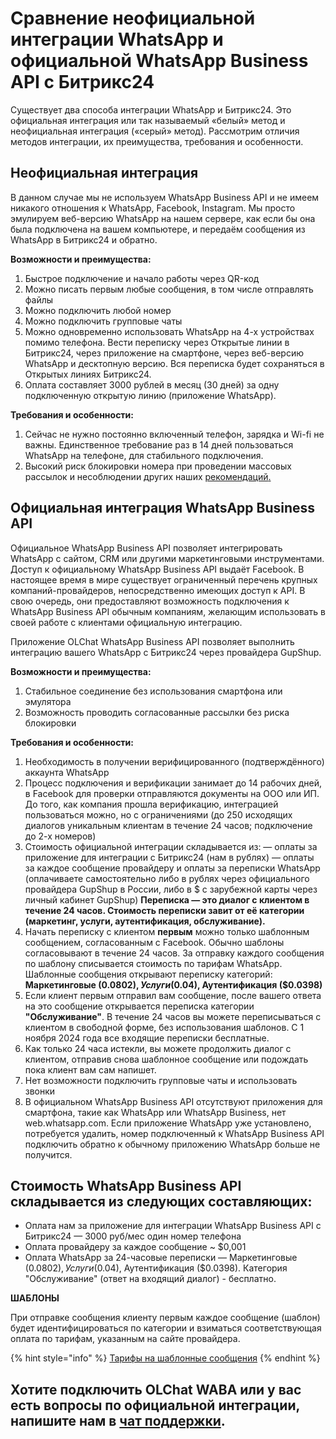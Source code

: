 # Сравнение неофициальной интеграции WhatsApp и официальной WhatsApp Business API с Битрикс24

Существует два способа интеграции WhatsApp и Битрикс24. Это официальная интеграция или так называемый «белый» метод и неофициальная интеграция («серый» метод). Рассмотрим отличия методов интеграции, их преимущества, требования и особенности.

## Неофициальная интеграция <a href="#neoficialnaya-integraciya" id="neoficialnaya-integraciya"></a>

В данном случае мы не используем WhatsApp Business API и не имеем никакого отношения к WhatsApp, Facebook, Instagram. Мы просто эмулируем веб-версию WhatsApp на нашем сервере, как если бы она была подключена на вашем компьютере, и передаём сообщения из WhatsApp в Битрикс24 и обратно.

**Возможности и преимущества:**

1. Быстрое подключение и начало работы через QR-код
2. Можно писать первым любые сообщения, в том числе отправлять файлы
3. Можно подключить любой номер
4. Можно подключить групповые чаты
5. Можно одновременно использовать WhatsApp на 4-х устройствах помимо телефона. Вести переписку через Открытые линии в Битрикс24, через приложение на смартфоне, через веб-версию WhatsApp и десктопную версию. Вся переписка будет сохраняться в Открытых линиях Битрикс24.
6. Оплата составляет 3000 рублей в месяц (30 дней) за одну подключенную открытую линию (приложение WhatsApp).

**Требования и особенности:**

1. Сейчас не нужно постоянно включенный телефон, зарядка и Wi-fi не важны. Единственное требование раз в 14 дней пользоваться WhatsApp на телефоне, для стабильного подключения.
2. Высокий риск блокировки номера при проведении массовых рассылок и несоблюдении других наших [рекомендаций](https://docs.olchat.io/blokirovka-nomera)[.](https://docs.olchat.io/blokirovka-nomera)

## Официальная интеграция WhatsApp Business API <a href="#oficialnaya-integraciya-whatsapp-business-api" id="oficialnaya-integraciya-whatsapp-business-api"></a>

Официальное WhatsApp Business API позволяет интегрировать WhatsApp с сайтом, CRM или другими маркетинговыми инструментами. Доступ к официальному WhatsApp Business API выдаёт Facebook. В настоящее время в мире существует ограниченный перечень крупных компаний-провайдеров, непосредственно имеющих доступ к API. В свою очередь, они предоставляют возможность подключения к WhatsApp Business API обычным компаниям, желающим использовать в своей работе с клиентами официальную интеграцию.

Приложение OLChat WhatsApp Business API позволяет выполнить интеграцию вашего WhatsApp с Битрикс24 через провайдера GupShup.

**Возможности и преимущества:**

1. Стабильное соединение без использования смартфона или эмулятора
2. Возможность проводить согласованные рассылки без риска блокировки

**Требования и особенности:**

1. Необходимость в получении верифицированного (подтверждённого) аккаунта WhatsApp
2. Процесс подключения и верификации занимает до 14 рабочих дней, в Facebook для проверки отправляются документы на ООО или ИП. До того, как компания прошла верификацию, интеграцией пользоваться можно, но с ограничениями (до 250 исходящих диалогов уникальным клиентам в течение 24 часов; подключение до 2-х номеров)
3. Стоимость официальной интеграции складывается из: — оплаты за приложение для интеграции с Битрикс24 (нам в рублях) — оплаты за каждое сообщение провайдеру и оплаты за переписки WhatsApp (оплачиваете самостоятельно либо в рублях через официального провайдера GupShup в России, либо в $ с зарубежной карты через личный кабинет GupShup) **Переписка — это диалог с клиентом в течение 24 часов. Стоимость переписки завит от её категории (маркетинг, услуги, аутентификация, обслуживание).**
4. Начать переписку с клиентом **первым** можно только шаблонным сообщением, согласованным с Facebook. Обычно шаблоны согласовывают в течение 24 часов. За отправку каждого сообщения по шаблону списывается стоимость по тарифам WhatsApp. Шаблонные сообщения открывают переписку категорий: **Маркетинговые ($0.0802), Услуги ($0.04), Аутентификация ($0.0398)**
5. Если клиент первым отправил вам сообщение, после вашего ответа на это сообщение открывается переписка категории **"Обслуживание"**. В течение 24 часов вы можете переписываться с клиентом в свободной форме, без использования шаблонов. С 1 ноября 2024 года все входящие переписки бесплатные.
6. Как только 24 часа истекли, вы можете продолжить диалог с клиентом, отправив снова шаблонное сообщение или подождать пока клиент вам сам напишет.
7. Нет возможности подключить групповые чаты и использовать звонки
8. В официальном WhatsApp Business API отсутствуют приложения для смартфона, такие как WhatsApp или WhatsApp Business, нет web.whatsapp.com. Если приложение WhatsApp уже установлено, потребуется удалить, номер подключенный к WhatsApp Business API подключить обратно к обычному приложению WhatsApp больше не получится.

## Стоимость WhatsApp Business API складывается из следующих составляющих: <a href="#stoimost-whatsapp-business-api-skladyvaetsya-iz-sleduyushikh-sostavlyayushikh" id="stoimost-whatsapp-business-api-skladyvaetsya-iz-sleduyushikh-sostavlyayushikh"></a>

* Оплата нам за приложение для интеграции WhatsApp Business API с Битрикс24 — 3000 руб/мес один номер телефона
* Оплата провайдеру за каждое сообщение \~ $0,001
* Оплата WhatsApp за 24-часовые переписки — Маркетинговые ($0.0802), Услуги ($0.04), Аутентификация ($0.0398). Категория "Обслуживание" (ответ на входящий диалог) - бесплатно.

**ШАБЛОНЫ**

При отправке сообщения клиенту первым каждое сообщение (шаблон) будет идентифицироваться по категории и взиматься соответствующая оплата по тарифам, указанным на сайте провайдера.

{% hint style="info" %}
[Тарифы на шаблонные сообщения](https://developers.facebook.com/docs/whatsapp/pricing/conversationpricing/?locale=ru_RU)
{% endhint %}

## Хотите подключить OLChat WABA или у вас есть вопросы по официальной интеграции, напишите нам в [чат поддержки](https://auth2.bitrix24.net/oauth/select/?preset=im\&IM_DIALOG=networkLines7c380c91ab28dacab02d3af93fecdbf9).&#x20;
